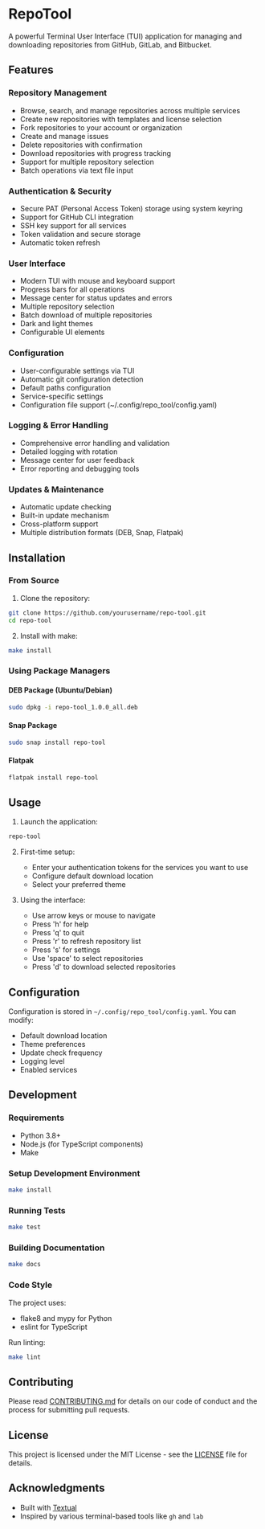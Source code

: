 # RepoTool

A powerful Terminal User Interface (TUI) application for managing and downloading repositories from GitHub, GitLab, and Bitbucket.

## Features

### Repository Management
- Browse, search, and manage repositories across multiple services
- Create new repositories with templates and license selection
- Fork repositories to your account or organization
- Create and manage issues
- Delete repositories with confirmation
- Download repositories with progress tracking
- Support for multiple repository selection
- Batch operations via text file input

### Authentication & Security
- Secure PAT (Personal Access Token) storage using system keyring
- Support for GitHub CLI integration
- SSH key support for all services
- Token validation and secure storage
- Automatic token refresh

### User Interface
- Modern TUI with mouse and keyboard support
- Progress bars for all operations
- Message center for status updates and errors
- Multiple repository selection
- Batch download of multiple repositories
- Dark and light themes
- Configurable UI elements

### Configuration
- User-configurable settings via TUI
- Automatic git configuration detection
- Default paths configuration
- Service-specific settings
- Configuration file support (~/.config/repo_tool/config.yaml)

### Logging & Error Handling
- Comprehensive error handling and validation
- Detailed logging with rotation
- Message center for user feedback
- Error reporting and debugging tools

### Updates & Maintenance
- Automatic update checking
- Built-in update mechanism
- Cross-platform support
- Multiple distribution formats (DEB, Snap, Flatpak)

## Installation

### From Source

1. Clone the repository:
```bash
git clone https://github.com/yourusername/repo-tool.git
cd repo-tool
```

2. Install with make:
```bash
make install
```

### Using Package Managers

#### DEB Package (Ubuntu/Debian)
```bash
sudo dpkg -i repo-tool_1.0.0_all.deb
```

#### Snap Package
```bash
sudo snap install repo-tool
```

#### Flatpak
```bash
flatpak install repo-tool
```

## Usage

1. Launch the application:
```bash
repo-tool
```

2. First-time setup:
   - Enter your authentication tokens for the services you want to use
   - Configure default download location
   - Select your preferred theme

3. Using the interface:
   - Use arrow keys or mouse to navigate
   - Press 'h' for help
   - Press 'q' to quit
   - Press 'r' to refresh repository list
   - Press 's' for settings
   - Use 'space' to select repositories
   - Press 'd' to download selected repositories

## Configuration

Configuration is stored in `~/.config/repo_tool/config.yaml`. You can modify:

- Default download location
- Theme preferences
- Update check frequency
- Logging level
- Enabled services

## Development

### Requirements

- Python 3.8+
- Node.js (for TypeScript components)
- Make

### Setup Development Environment

```bash
make install
```

### Running Tests

```bash
make test
```

### Building Documentation

```bash
make docs
```

### Code Style

The project uses:
- flake8 and mypy for Python
- eslint for TypeScript

Run linting:
```bash
make lint
```

## Contributing

Please read [CONTRIBUTING.md](CONTRIBUTING.md) for details on our code of conduct and the process for submitting pull requests.

## License

This project is licensed under the MIT License - see the [LICENSE](LICENSE) file for details.

## Acknowledgments

- Built with [Textual](https://github.com/Textualize/textual)
- Inspired by various terminal-based tools like `gh` and `lab`

